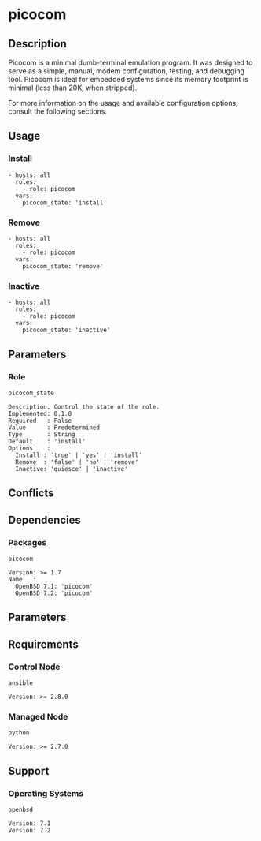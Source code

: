 # picocom

## Description

Picocom is a minimal dumb-terminal emulation program. It was designed to serve
as a simple, manual, modem configuration, testing, and debugging tool. Picocom
is ideal for embedded systems since its memory footprint is minimal (less than
20K, when stripped).

For more information on the usage and available configuration options,
consult the following sections.

## Usage

### Install

```
- hosts: all
  roles:
    - role: picocom
  vars:
    picocom_state: 'install'
```

### Remove

```
- hosts: all
  roles:
    - role: picocom
  vars:
    picocom_state: 'remove'
```

### Inactive

```
- hosts: all
  roles:
    - role: picocom
  vars:
    picocom_state: 'inactive'
```

## Parameters

### Role

`picocom_state`

    Description: Control the state of the role.
    Implemented: 0.1.0
    Required   : False
    Value      : Predetermined
    Type       : String
    Default    : 'install'
    Options    :
      Install : 'true' | 'yes' | 'install'
      Remove  : 'false' | 'no' | 'remove'
      Inactive: 'quiesce' | 'inactive'

## Conflicts

## Dependencies

### Packages

`picocom`

    Version: >= 1.7
    Name   :
      OpenBSD 7.1: 'picocom'
      OpenBSD 7.2: 'picocom'

## Parameters

## Requirements

### Control Node

`ansible`

    Version: >= 2.8.0

### Managed Node

`python`

    Version: >= 2.7.0

## Support

### Operating Systems

`openbsd`

    Version: 7.1
    Version: 7.2
